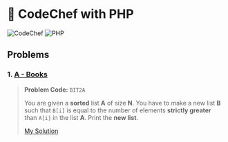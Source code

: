 # :cookie: CodeChef  with PHP

![CodeChef](https://www.codechef.com/sites/all/themes/abessive/logo.png)
![PHP](https://encrypted-tbn0.gstatic.com/images?q=tbn:ANd9GcQTWCGduid9Ep27emh2j84NsD3jLVkkjjhrNkFve6I-vWfAjCZyIA)

## Problems

### 1. [A - Books](https://www.codechef.com/problems/BIT2A)
> **Problem Code:** `BIT2A`
>
> You are given a **sorted** list **A** of size **N**. You have to make a new list **B** such that `B[i]` is equal to 
>the number of elements **strictly greater** than `A[i]` in the list **A**.
> Print the **new list**.
>
> [My Solution](bit2a.php)